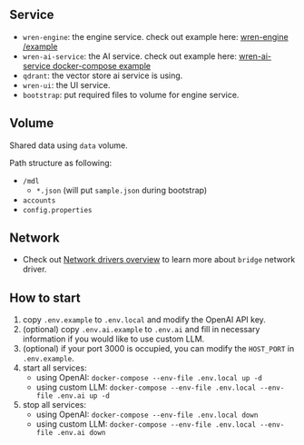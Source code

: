 ## Service
* `wren-engine`: the engine service. check out example here: [wren-engine
/example](https://github.com/Canner/wren-engine/tree/main/example)
* `wren-ai-service`: the AI service. check out example here: [wren-ai-service docker-compose example](https://github.com/Canner/WrenAI/blob/main/wren-ai-service/docker/docker-compose.yaml)
* `qdrant`: the vector store ai service is using.
* `wren-ui`: the UI service.
* `bootstrap`: put required files to volume for engine service.

## Volume
Shared data using `data` volume.

Path structure as following:
* `/mdl`
    * `*.json` (will put `sample.json` during bootstrap)
* `accounts`
* `config.properties`

## Network
* Check out [Network drivers overview](https://docs.docker.com/network/drivers/) to learn more about `bridge` network driver.

## How to start
1. copy `.env.example` to `.env.local` and modify the OpenAI API key.
2. (optional) copy `.env.ai.example` to `.env.ai` and fill in necessary information if you would like to use custom LLM.
3. (optional) if your port 3000 is occupied, you can modify the `HOST_PORT` in `.env.example`.
4. start all services:
    - using OpenAI: `docker-compose --env-file .env.local up -d`
    - using custom LLM: `docker-compose --env-file .env.local --env-file .env.ai up -d`
5. stop all services:
    - using OpenAI: `docker-compose --env-file .env.local down`
    - using custom LLM: `docker-compose --env-file .env.local --env-file .env.ai down`